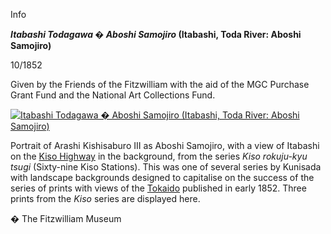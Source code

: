 Info

**_Itabashi Todagawa � Aboshi Samojiro_ (Itabashi, Toda River: Aboshi Samojiro)**

10/1852

Given by the Friends of the Fitzwilliam with the aid of the MGC Purchase Grant Fund and the National Art Collections Fund.

[![Itabashi Todagawa � Aboshi Samojiro (Itabashi, Toda River: Aboshi Samojiro)](P.63-1999_small.jpg)](KUN/kunp63.htm)

Portrait of Arashi Kishisaburo III as Aboshi Samojiro, with a view of Itabashi on the [Kiso Highway](Group22.htm) in the background, from the series _Kiso rokuju-kyu tsugi_ (Sixty-nine Kiso Stations). This was one of several series by Kunisada with landscape backgrounds designed to capitalise on the success of the series of prints with views of the [Tokaido](Group1.htm) published in early 1852. Three prints from the _Kiso_ series are displayed here.



� The Fitzwilliam Museum
